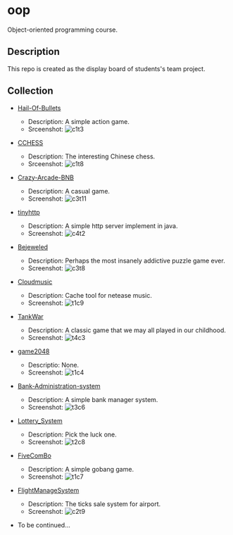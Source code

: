 # oop

 Object-oriented programming course.

## Description

This repo is created as  the display board of students's team project.

## Collection

- [Hail-Of-Bullets](https://github.com/iishuu/Hail-Of-Bullets)

  - Description: A simple action game.
  - Srceenshot:
    ![c1t3](./2019/screenshots/c1t3.png)

- [CCHESS](https://github.com/HiramWHL/CCHESS)

  - Description: The interesting Chinese chess.
  - Srceenshot:
    ![c1t8](./2019/screenshots/c1t8.jpg)

- [Crazy-Arcade-BNB](https://github.com/HyperMn/Crazy-Arcade-BNB-)
  - Description: A casual game.
  - Screenshot:
    ![c3t11](2019/screenshots/c3t11.jpg)

- [tinyhttp](https://github.com/ChanthMiao/tinyhttp)
  - Description: A simple http server implement in java.
  - Screenshot:
    ![c4t2](2019/screenshots/c4t2.png)

- [Bejeweled](https://github.com/Morwind-WYW/3_8match3)
  - Description:  Perhaps the most insanely addictive puzzle game ever.
  - Screenshot:
    ![c3t8](2019/screenshots/c3t8.png)

- [Cloudmusic](https://github.com/KingSF5/Cloudmusic)
  - Description: Cache tool for netease music.
  - Screenshot:
    ![t1c9](2019/screenshots/c1t9.jpg)

- [TankWar](https://github.com/HJWinSCU/TankWar)
  - Description: A classic game that we may all played in our childhood.
  - Screenshot:
    ![t4c3](2019/screenshots/c4t3.png)

- [game2048](https://github.com/Superrrtan/finalwork)
  - Descriptio: None.
  - Screenshot:
    ![t1c4](2019/screenshots/c1t4.png)

- [Bank-Administration-system](https://github.com/dalision/Bank-Administration-system)
  - Description: A simple bank manager system.
  - Screenshot:
    ![t3c6](2019/screenshots/c3t6.png)

- [Lottery_System](https://github.com/E-11/Lottery_System)
  - Description: Pick the luck one.
  - Screenshot:
    ![t2c8](2019/screenshots/c2t8.jpg)

- [FiveComBo](https://github.com/Superrrtan/FiveComBo)
  - Description: A simple  gobang game.
  - Screenshot:
    ![t1c7](2019/screenshots/c1t7.png)

- [FlightManageSystem](https://github.com/CenturyOYC/FlightManageSystem)
  - Description: The ticks sale system for airport.
  - Screenshot:
    ![c2t9](2019/screenshots/c2t9.jpg)

- To be continued...
